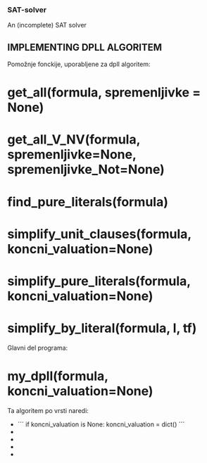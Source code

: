 ### SAT-solver
An (incomplete) SAT solver

## IMPLEMENTING DPLL ALGORITEM

Pomožnje fonckije, uporabljene za dpll algoritem:
# get_all(formula, spremenljivke = None)

# get_all_V_NV(formula, spremenljivke=None, spremenljivke_Not=None)

# find_pure_literals(formula)

# simplify_unit_clauses(formula, koncni_valuation=None)

# simplify_pure_literals(formula, koncni_valuation=None)

# simplify_by_literal(formula, l, tf)

Glavni del programa:
# my_dpll(formula, koncni_valuation=None)
 Ta algoritem po vrsti naredi:
 * ´´´
    if koncni_valuation is None:
        koncni_valuation = dict()
   ´´´
 *
 *
 *
 *
 
